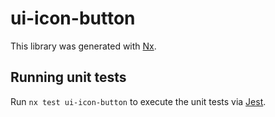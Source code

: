# ui-icon-button

This library was generated with [Nx](https://nx.dev).

## Running unit tests

Run `nx test ui-icon-button` to execute the unit tests via [Jest](https://jestjs.io).
